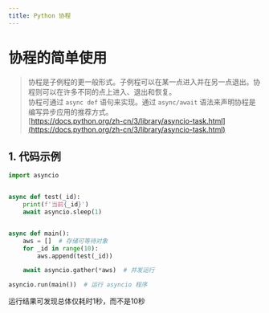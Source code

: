 ```yaml
---
title: Python 协程
---
```


# 协程的简单使用

> 协程是子例程的更一般形式。子例程可以在某一点进入并在另一点退出。协程则可以在许多不同的点上进入、退出和恢复。  
> 协程可通过 `async def` 语句来实现。通过 `async/await` 语法来声明协程是编写异步应用的推荐方式。  
> [https://docs.python.org/zh-cn/3/library/asyncio-task.html](https://docs.python.org/zh-cn/3/library/asyncio-task.html)

## 1. 代码示例
```python
import asyncio


async def test(_id):
    print(f'当前{_id}')
    await asyncio.sleep(1)


async def main():
    aws = []  # 存储可等待对象
    for _id in range(10):
        aws.append(test(_id))

    await asyncio.gather(*aws)  # 并发运行

asyncio.run(main())  # 运行 asyncio 程序
```

运行结果可发现总体仅耗时1秒，而不是10秒
